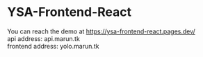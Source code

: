 # YSA-Frontend-React
You can reach the demo at https://ysa-frontend-react.pages.dev/ \
api address: api.marun.tk \
frontend address: yolo.marun.tk
